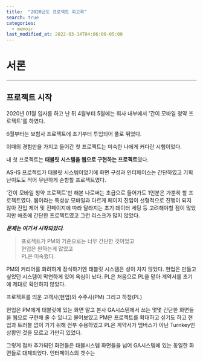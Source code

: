 ```yaml
---
title:  "2020년도 프로젝트 회고록"
search: true
categories: 
  - memoir
last_modified_at: 2022-03-14T04:06:00-05:00
---
```


# 서론
---
## 프로젝트 시작

2020년 01월 
입사를 하고 난 뒤 
4월부터 5월에는 회사 내부에서 '간이 모바일 청약 프로젝트'를 하였다.

6월부터는 보험사 프로젝트에 초기부터 투입되어 풀로 뛰었다.

이때의 경험만을 가지고 들어간 첫 프로젝트는 
미숙한 나에게 커다란 시험이었다.

내 첫 프로젝트는 **태블릿 시스템을 웹으로 구현하는 프로젝트**였다.

AS-IS 프로젝트가 태블릿 시스템이었기에 화면 구성과 인터페이스는 간단하였고
기획 난이도도 적어 무난하게 순항할 프로젝트였다.

'간이 모바일 청약 프로젝트'만 해본 나로써는 초급으로 들어가도 1인분은 가뿐히 할 프로젝트였다.
웹이라는 특성상 모바일과 다르게 페이지 진입이 선형적으로 진행이 되지 않아 
진입 제어 및 전페이지에 따라 달라지는 초기 데이터 세팅 등 고려해야할 점이 많았지만
애초에 간단한 프로젝트였고 그런 리스크가 많지 않았다.

***문제는 여기서 시작되었다.***

>프로젝트가 PM의 기준으로는 너무 간단한 것이었고  
>현업은 원하는게 많았고  
>PL은 미숙했다.  

PM의 커리어를 화려하게 장식하기엔 태블릿 시스템은 성이 차지 않았다.
현업은 만들고 싶었던 시스템이 막연하게 있어 욕심이 났다.
PL은 처음으로 PL을 맡아 계약서를 초기에 제대로 확인하지 않았다.

프로젝트를 띄운 고객사(현업)와 수주사(PM) 그리고 하청(PL)

현업은 PM에게 태블릿에 있는 화면 말고 본사 GA시스템에서 쓰는 몇몇 간단한 화면들을 웹으로 구현해 줄 수 있냐고 물어보았고
PM은 프로젝트를 확대하고 싶기도 하고 현업과 트러블 없이 가기 위해 전부 수용하였고
PL은 계약서가 멤버스가 아닌 Turnkey인 상황인 것을 모르고 가만히 있었다.

그렇게 점차 추가되던 화면들은 태블시스템 화면들을 넘어 GA시스템에 있는 동일한 화면들로 대체되었다.
인터페이스의 갯수는 